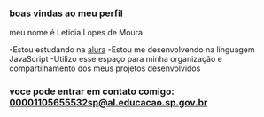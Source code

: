 ### boas vindas ao meu perfil

meu nome é Leticia Lopes de Moura

  -Estou estudando na [alura](http://www.alura.com.br)
  -Estou me desenvolvendo na linguagem JavaScript
  -Utilizo esse espaço para minha organização e compartilhamento dos meus projetos desenvolvidos 

 ### voce pode entrar em contato comigo: 00001105655532sp@al.educacao.sp.gov.br
